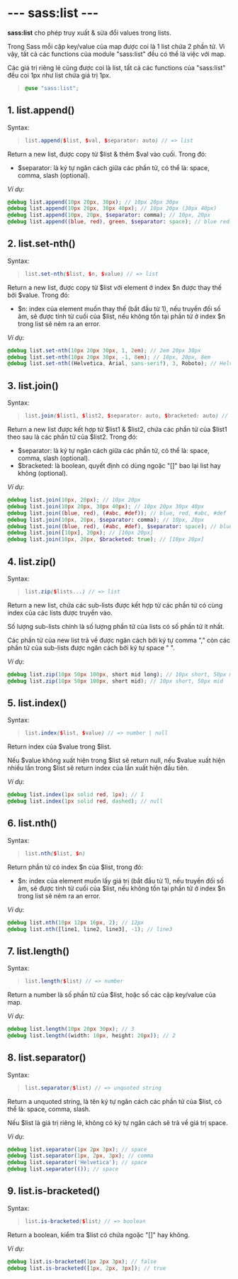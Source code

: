 # --- sass:list ---

**sass:list** cho phép truy xuất & sửa đổi values trong lists.  

Trong Sass mỗi cặp key/value của map được coi là 1 list chứa 2 phần tử. Vì vậy, tất cả các functions của module "sass:list" đều có thể là việc với map.  

Các giá trị riêng lẻ cũng được coi là list, tất cả các functions của "sass:list" đều coi 1px như list chứa giá trị 1px.  

>```scss
>@use "sass:list";
>```


## 1. list.append()

Syntax:  

>```scss
>list.append($list, $val, $separator: auto) // => list
>```

Return a new list, được copy từ $list & thêm $val vào cuối. Trong đó:  

- $separator: là ký tự ngăn cách giữa các phần tử, có thể là: space, comma, slash (optional).  

*Ví dụ*:  

```scss
@debug list.append(10px 20px, 30px); // 10px 20px 30px
@debug list.append(10px 20px, 30px 40px); // 10px 20px (30px 40px)
@debug list.append(10px, 20px, $separator: comma); // 10px, 20px
@debug list.append((blue, red), green, $separator: space); // blue red green
```


## 2. list.set-nth()

Syntax:  

>```scss
>list.set-nth($list, $n, $value) // => list
>```

Return a new list, được copy từ $list với element ở index $n được thay thế bởi $value. Trong đó:  

- $n: index của element muốn thay thế (bắt đầu từ 1), nếu truyền đối số âm, sẽ được tính từ cuối của $list, nếu không tồn tại phần tử ở index $n trong list sẽ ném ra an error.  

*Ví dụ*:  

```scss
@debug list.set-nth(10px 20px 30px, 1, 2em); // 2em 20px 30px
@debug list.set-nth(10px 20px 30px, -1, 8em); // 10px, 20px, 8em
@debug list.set-nth((Helvetica, Arial, sans-serif), 3, Roboto); // Helvetica, Arial, Roboto
```


## 3. list.join()

Syntax:  

>```scss
>list.join($list1, $list2, $separator: auto, $bracketed: auto) // => list
>```

Return a new list được kết hợp từ $list1 & $list2, chứa các phần tử của $list1 theo sau là các phần tử của $list2. Trong đó:  

- $separator: là ký tự ngăn cách giữa các phần tử, có thể là: space, comma, slash (optional).  
- $bracketed: là boolean, quyết định có dùng ngoặc "[]" bao lại list hay không (optional).  

*Ví dụ*:  

```scss
@debug list.join(10px, 20px); // 10px 20px
@debug list.join(10px 20px, 30px 40px); // 10px 20px 30px 40px
@debug list.join((blue, red), (#abc, #def)); // blue, red, #abc, #def
@debug list.join(10px, 20px, $separator: comma); // 10px, 20px
@debug list.join((blue, red), (#abc, #def), $separator: space); // blue red #abc #def
@debug list.join([10px], 20px); // [10px 20px]
@debug list.join(10px, 20px, $bracketed: true); // [10px 20px]
```


## 4. list.zip()

Syntax:  

>```scss
>list.zip($lists...) // => list
>```

Return a new list, chứa các sub-lists được kết hợp từ các phần tử có cùng index của các lists được truyền vào.  

Số lượng sub-lists chính là số lượng phần tử của lists có số phần tử ít nhất.  

Các phần tử của new list trả về được ngăn cách bởi ký tự comma "," còn các phần tử của sub-lists được ngăn cách bởi ký tự space " ".  

*Ví dụ*:  

```scss
@debug list.zip(10px 50px 100px, short mid long); // 10px short, 50px mid, 100px long
@debug list.zip(10px 50px 100px, short mid); // 10px short, 50px mid
```


## 5. list.index()

Syntax:  

>```scss
>list.index($list, $value) // => number | null
>```

Return index của $value trong $list.  

Nếu $value không xuất hiện trong $list sẽ return null, nếu $value xuất hiện nhiều lần trong $list sẽ return index của lần xuất hiện đầu tiên.

*Ví dụ*:  

```scss
@debug list.index(1px solid red, 1px); // 1
@debug list.index(1px solid red, dashed); // null
```


## 6. list.nth()

Syntax:  

>```scss
>list.nth($list, $n)
>```

Return phần tử có index $n của $list, trong đó:  

- $n: index của element muốn lấy giá trị (bắt đầu từ 1), nếu truyền đối số âm, sẽ được tính từ cuối của $list, nếu không tồn tại phần tử ở index $n trong list sẽ ném ra an error.  

*Ví dụ*:  

```scss
@debug list.nth(10px 12px 16px, 2); // 12px
@debug list.nth([line1, line2, line3], -1); // line3
```


## 7. list.length()

Syntax:  

>```scss
>list.length($list) // => number
>```

Return a number là số phần tử của $list, hoặc số các cặp key/value của map.  

*Ví dụ*:  

```scss
@debug list.length(10px 20px 30px); // 3
@debug list.length((width: 10px, height: 20px)); // 2
```


## 8. list.separator()

Syntax:  

>```scss
>list.separator($list) // => unquoted string
>```

Return a unquoted string, là tên ký tự ngăn cách các phần tử của $list, có thể là: space, comma, slash.  

Nếu $list là giá trị riêng lẻ, không có ký tự ngăn cách sẽ trả về giá trị space.

*Ví dụ*:  

```scss
@debug list.separator(1px 2px 3px); // space
@debug list.separator(1px, 2px, 3px); // comma
@debug list.separator('Helvetica'); // space
@debug list.separator(()); // space
```


## 9. list.is-bracketed()

Syntax:  

>```scss
>list.is-bracketed($list) // => boolean
>```

Return a boolean, kiểm tra $list có chứa ngoặc "[]" hay không.  

*Ví dụ*:  

```scss
@debug list.is-bracketed(1px 2px 3px); // false
@debug list.is-bracketed([1px, 2px, 3px]); // true
```